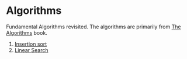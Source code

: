# Algorithms
Fundamental Algorithms revisited.
The algorithms are primarily from [The Algorithms](https://www.amazon.co.uk/Introduction-Algorithms-Thomas-H-Cormen/dp/0262033844/ref=sr_1_2?dchild=1&keywords=The+Algorithms&qid=1603013507&sr=8-2) book.


1. [Insertion sort](https://github.com/bezgoan/Algos/blob/main/Cormen/Ch02/insertion_sort.py)
2. [Linear Search](https://github.com/bezgoan/Algos/blob/main/Cormen/Ch02/linear_search.py)
